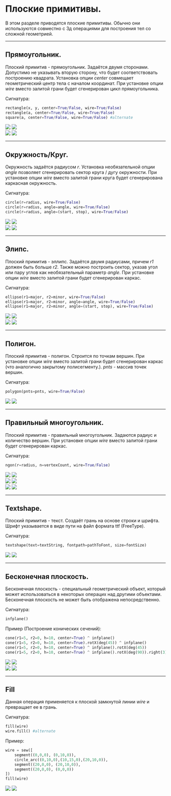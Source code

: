# Плоские примитивы.
В этом разделе приводятся плоские примитивы. Обычно они используются совместно с 3д операциями для построения тел со сложной геометрией.

---
## Прямоугольник.
Плоский примитив - прямоугольник. Задаётся двумя сторонами. Допустимо не указывать вторую сторону, что будет соответствовать построению квадрата. Установка опции _center_ совмещает геометрический центр тела с началом координат. При установке опции _wire_ вместо залитой грани будет сгенерирован цикл прямоугольника.

Сигнатура:
```python
rectangle(x, y, center=True/False, wire=True/False)
rectangle(a, center=True/False, wire=True/False)
square(a, center=True/False, wire=True/False) #alternate
```
![](../images/generic/rectangle0.png)
![](../images/generic/rectangle1.png)  
![](../images/generic/rectangle2.png)
![](../images/generic/rectangle3.png)  

---
## Окружность/Круг.
Окружность задаётся радиусом _r_. Установка необязательной опции _angle_ позволяет сгенерировать сектор круга / дугу окружности.
При установке опции _wire_ вместо залитой грани круга будет сгенерирована каркасная окружность.

Сигнатура:
```python
circle(r=radius, wire=True/False)
circle(r=radius, angle=angle, wire=True/False)
circle(r=radius, angle=(start, stop), wire=True/False)
```
![](../images/generic/circle0.png)
![](../images/generic/circle1.png)  
![](../images/generic/circle2.png)
![](../images/generic/circle3.png)  

---
## Элипс.
Плоский примитив - эллипс. Задаётся двумя радиусами, причем _r1_ должен быть больше _r2_. Также можно построить сектор, указав угол или пару углов как необязательный параметр _angle_.
При установке опции _wire_ вместо залитой грани будет сгенерирован каркас.

Сигнатура:
```python
ellipse(r1=major, r2=minor, wire=True/False)
ellipse(r1=major, r2=minor, angle=angle, wire=True/False)
ellipse(r1=major, r2=minor, angle=(start, stop), wire=True/False)
```
![](../images/generic/ellipse0.png)
![](../images/generic/ellipse1.png)  
![](../images/generic/ellipse2.png)
![](../images/generic/ellipse3.png)  

---
## Полигон.
Плоский примитив - полигон. Строится по точкам вершин.
При установке опции _wire_ вместо залитой грани будет сгенерирован каркас (что аналогично закрытому полисегменту.).
_pnts_ - массив точек вершин.

Сигнатура:
```python
polygon(pnts=pnts, wire=True/False)
```
![](../images/generic/polygon0.png)
![](../images/generic/polygon1.png)  

---
## Правильный многоугольник.
Плоский примитив - правильный многоугольник. Задаются радиус и количество вершин.
При установке опции _wire_ вместо залитой грани будет сгенерирован каркас.

Сигнатура:
```python
ngon(r=radius, n=vertexCount, wire=True/False)
```
![](../images/generic/ngon0.png)
![](../images/generic/ngon1.png)  
![](../images/generic/ngon2.png)
![](../images/generic/ngon3.png)  
![](../images/generic/ngon4.png)
![](../images/generic/ngon5.png)  

---
## Textshape.
Плоский примитив - текст. Создаёт грань на основе строки и шрифта. Шрифт указывается в виде пути на файл формата ttf (FreeType).

Сигнатура:
```python
textshape(text=textString, fontpath=pathToFont, size=fontSize)
```
![](../images/generic/textshape0.png)
![](../images/generic/textshape1.png)  

---
## Бесконечная плоскость.
Бесконечная плоскость - специальный геометрический объект, который может использоваться в некоторых операцих над другими объектами.
Бесконечная плоскость не может быть отображена непосредственно.

Сигнатура:
```python
infplane()
```

Пример (Построение конических сечений):
```python
cone(r1=5, r2=0, h=10, center=True) ^ infplane()
cone(r1=5, r2=0, h=10, center=True).rotX(deg(45)) ^ infplane()
cone(r1=5, r2=0, h=10, center=True) ^ infplane().rotX(deg(45))
cone(r1=5, r2=0, h=10, center=True) ^ infplane().rotX(deg(90)).right(3)
```
![](../images/generic/infplane01.png)
![](../images/generic/infplane0.png)  
![](../images/generic/infplane1.png)
![](../images/generic/infplane2.png)  

----------------------------------
## Fill
Данная операция применяется к плоской замкнутой линии _wire_ и превращает ее в грань.

Сигнатура:
```python
fill(wire)
wire.fill() #alternate
```

Пример:
```python
wire = sew([
	segment((0,0,0), (0,10,0)), 
	circle_arc((0,10,0),(10,15,0),(20,10,0)), 
	segment((20,0,0), (20,10,0)),
	segment((20,0,0), (0,0,0))
])
fill(wire)
```
![](../images/generic/fill0.png)
![](../images/generic/fill1.png)  
